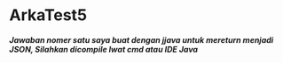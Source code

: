 # ArkaTest5

##### Jawaban nomer satu saya buat dengan jjava untuk mereturn menjadi JSON, Silahkan dicompile lwat cmd atau IDE Java
